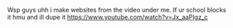 Wsp guys uhh i make websites from the video under me. If ur school blocks it hmu and ill dupe it
https://www.youtube.com/watch?v=Jx_aaPIgz_c
